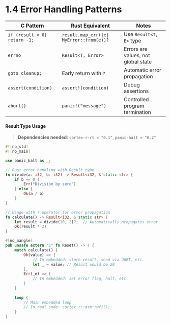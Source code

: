 # 1.4 Error Handling Patterns

| C Pattern | Rust Equivalent | Notes |
|-----------|----------------|-------|
| `if (result < 0) return -1;` | `result.map_err(\|e\| MyError::from(e))?` | Use `Result<T, E>` type |
| `errno` | `Result<T, Error>` | Errors are values, not global state |
| `goto cleanup;` | Early return with `?` | Automatic error propagation |
| `assert(condition)` | `assert!(condition)` | Debug assertions |
| `abort()` | `panic!("message")` | Controlled program termination |

#### Result Type Usage

> **Dependencies needed**: `cortex-r-rt = "0.1"`, `panic-halt = "0.2"`

```rust
#![no_std]
#![no_main]

use panic_halt as _;

// Rust error handling with Result type
fn divide(a: i32, b: i32) -> Result<i32, &'static str> {
    if b == 0 {
        Err("Division by zero")
    } else {
        Ok(a / b)
    }
}

// Usage with ? operator for error propagation
fn calculate() -> Result<i32, &'static str> {
    let result = divide(10, 2)?;  // Automatically propagates error
    Ok(result * 2)
}

#[no_mangle]
pub unsafe extern "C" fn Reset() -> ! {
    match calculate() {
        Ok(value) => {
            // In embedded: store result, send via UART, etc.
            let _ = value; // Result would be 20
        },
        Err(_e) => {
            // In embedded: set error flag, halt, etc.
        }
    }
    
    loop {
        // Main embedded loop
        // In real code: cortex_r::asm::wfi();
    }
}
```